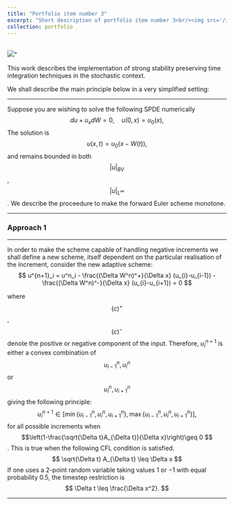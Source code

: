 ```yaml
---
title: "Portfolio item number 3"
excerpt: "Short description of portfolio item number 3<br/><img src='/images/Monotone.png'>"
collection: portfolio
---
```


<br/><img src='/images/Monotone.png'>"

This work describes the implementation of strong stability preserving time integration techniques in the stochastic context. 

We shall describe the main principle below in a very simplified setting:

_______
Suppose you are wishing to solve the following SPDE numerically
$$
d u + u_x dW = 0,\quad u(0,x) = u_0(x), 
$$
The solution is
$$
u(x,t) = u_0(x-W(t)),
$$ 
and remains bounded in both $$|u|_{BV}$$, $$|u|_{L^{\infty}}$$. We describe the proceedure to make the forward Euler scheme monotone.  

___
### Approach 1
___

In order to make the scheme capable of handling negative increments we shall define a new scheme, itself dependent on the particular realisation of the increment, consider the new adaptive scheme:
$$
u^{n+1}_i = u^n_i - \frac{(\Delta W^n)^+}{\Delta x} (u_{i}-u_{i-1}) - \frac{(\Delta W^n)^-}{\Delta x} (u_{i}-u_{i+1})  = 0
$$

where $$(c)^{+}$$, $$(c)^{-}$$ denote the positive or negative component of the input. Therefore, $u^{n+1}_i$ is either a convex combination of $$u^{n}_{i-1},u^{n}_{i}$$ or $$u^{n}_{i},u^{n}_{i+1}$$ giving the following principle:
$$u^{n+1}_{i} 
\in [\min \lbrace u^{n}_{i-1},u^{n}_{i},u^{n}_{i+1}\rbrace,\max\lbrace u^{n}_{i-1},u^{n}_{i},u^{n}_{i+1}\rbrace],$$
for all possible increments when
$$\left(1-\frac{\sqrt{\Delta t}A_{\Delta t}}{\Delta x}\right)\geq 0
$$. 
This is true when the following CFL condition is satisfied.
$$
\sqrt{\Delta t} A_{\Delta t} \leq \Delta x
$$
If one uses a 2-point random variable taking values $1$ or $-1$ with equal probability $0.5$, the timestep restriction is 
$$
\Delta t \leq \frac{\Delta x^2}.
$$
_______

